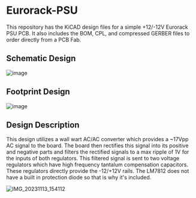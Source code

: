 # Eurorack-PSU
This repository has the KiCAD design files for a simple +12/-12V Eurorack PSU PCB. It also includes the BOM, CPL, and compressed GERBER files to order directly from a PCB Fab.

## Schematic Design

![image](https://github.com/JacobParent7/Eurorack-PSU-/assets/105901480/8efcebb9-f54d-45e0-b2d8-d591e7b11a28)

## Footprint Design

![image](https://github.com/JacobParent7/Eurorack-PSU-/assets/105901480/083ee302-c9da-422e-bead-0cb98824cdaa)

## Design Description
This design utilizes a wall wart AC/AC converter which provides a ~17Vpp AC signal to the board. The board then rectifies this signal into its positive and negative parts and filters the rectified signals to a max ripple of 1V for the inputs of both regulators. This filtered signal is sent to two voltage regulators which have high frequency tantalum compensation capacitors. These regulators directly provide the -12/+12V rails. The LM7812 does not have a built in protection diode so that is why it's included.

![IMG_20231113_154112](https://github.com/JacobParent7/Eurorack-PSU/assets/105901480/92d30cf9-9e76-4124-9e80-d23b5c7c602d)

